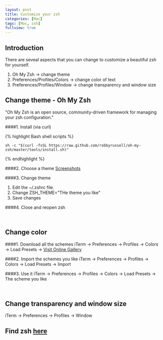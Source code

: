 ```yaml
---
layout: post
title: Customize your zsh
categories: [Mac]
tags: [Mac, zsh]
fullview: true
---
```

## Introduction
There are seveal aspects that you can change to customize a beautiful zsh for yourself.

1. Oh My Zsh -> change theme
2. Preferences/Profiles/Colors -> change color of text
3. Preferences/Profiles/Window -> change transparency and window size


## Change theme - Oh My Zsh
"Oh My Zsh is an open source, community-driven framework for managing your zsh configuration."

####1. Install (via curl)

{% highlight Bash shell scripts %}

	sh -c "$(curl -fsSL https://raw.github.com/robbyrussell/oh-my-zsh/master/tools/install.sh)"
	
{% endhighlight %}	
	
####2. Choose a theme
[Screenshots](https://github.com/robbyrussell/oh-my-zsh/wiki/themes)	
	
####3. Change theme

1. Edit the ~/.zshrc file.	
2. Change ZSH_THEME="THe theme you like"
3. Save changes
	
####4. Close and reopen zsh

<br/>

## Change color

####1. Download all the schemes
iTerm -> Preferences -> Profiles -> Colors -> Load Presets -> [Visit Online Gallery](http://iterm2colorschemes.com/)

####2. Import the schemes you like
iTerm -> Preferences -> Profiles -> Colors -> Load Presets -> Import

####3. Use it
iTerm -> Preferences -> Profiles -> Colors -> Load Presets -> The scheme you like


<br/>

## Change transparency and window size
iTerm -> Preferences -> Profiles -> Window



## Find zsh [here](http://zsh.sourceforge.net/)

